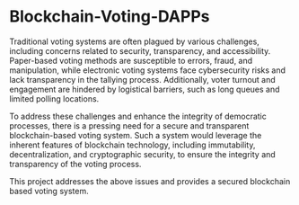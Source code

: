 # Blockchain-Voting-DAPPs

Traditional voting systems are often plagued by various challenges, including
concerns related to security, transparency, and accessibility. Paper-based voting
methods are susceptible to errors, fraud, and manipulation, while electronic
voting systems face cybersecurity risks and lack transparency in the tallying
process. Additionally, voter turnout and engagement are hindered by logistical
barriers, such as long queues and limited polling locations.

To address these challenges and enhance the integrity of democratic processes,
there is a pressing need for a secure and transparent blockchain-based voting
system. Such a system would leverage the inherent features of blockchain
technology, including immutability, decentralization, and cryptographic security,
to ensure the integrity and transparency of the voting process.

This project addresses the above issues and provides a secured blockchain based voting system.
